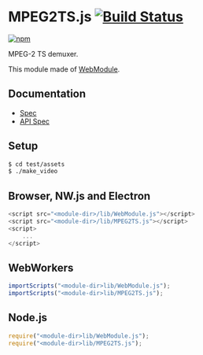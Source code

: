 # MPEG2TS.js [![Build Status](https://travis-ci.org/uupaa/MPEG2TS.js.svg)](https://travis-ci.org/uupaa/MPEG2TS.js)

[![npm](https://nodei.co/npm/uupaa.mpeg2ts.js.svg?downloads=true&stars=true)](https://nodei.co/npm/uupaa.mpeg2ts.js/)

MPEG-2 TS demuxer.

This module made of [WebModule](https://github.com/uupaa/WebModule).

## Documentation
- [Spec](https://github.com/uupaa/MPEG2TS.js/wiki/)
- [API Spec](https://github.com/uupaa/MPEG2TS.js/wiki/MPEG2TS)

## Setup

```sh
$ cd test/assets
$ ./make_video
```

## Browser, NW.js and Electron

```js
<script src="<module-dir>/lib/WebModule.js"></script>
<script src="<module-dir>/lib/MPEG2TS.js"></script>
<script>
    ...
</script>
```

## WebWorkers

```js
importScripts("<module-dir>lib/WebModule.js");
importScripts("<module-dir>lib/MPEG2TS.js");

```

## Node.js

```js
require("<module-dir>lib/WebModule.js");
require("<module-dir>lib/MPEG2TS.js");

```

